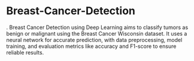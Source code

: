 # Breast-Cancer-Detection
.  Breast Cancer Detection using Deep Learning aims to classify tumors as benign or malignant using the Breast Cancer Wisconsin dataset. It uses a neural network for accurate prediction, with data preprocessing, model training, and evaluation metrics like accuracy and F1-score to ensure reliable results.
